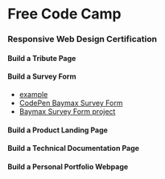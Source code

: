 # Free Code Camp

### Responsive Web Design Certification 

#### Build a Tribute Page

#### Build a Survey Form
* [example](https://codepen.io/freeCodeCamp/full/VPaoNP)
* [CodePen Baymax Survey Form](https://codepen.io/getSierralta/pen/zYvqKbG)
* [Baymax Survey Form project](survey/)

#### Build a Product Landing Page
#### Build a Technical Documentation Page
#### Build a Personal Portfolio Webpage
